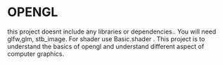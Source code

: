# OPENGL
this project doesnt include any libraries or dependencies..
You will need glfw,glm, stb_image.
For shader use Basic.shader .
This project is to understand the basics of opengl and understand different aspect of computer graphics.
